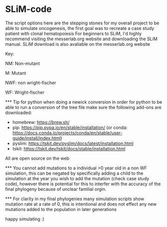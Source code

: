 # SLiM-code
The script options here are the stepping stones for my overall project to be able to simulate oncogenesis, the first goal was to recreate a case study patient with clonal hematopoiesis
For beginners to SLiM, I'd highly recommend visiting the messerlab.org website and downloading the SLiM manual. 
SLiM download is also avaliable on the messerlab.org website 

Key: 

NM: Non-mutant

M: Mutant 

NWF: non wright-fischer

WF: Wright-fischer 

*** Tip for python when doing a newick conversion 
in order for python to be able to run a conversion of the tree file make sure the following add-ons are downloaded:
- homebrew: https://brew.sh/
- pip: https://pip.pypa.io/en/stable/installation/  (or conda: https://docs.conda.io/projects/conda/en/stable/user-guide/install/index.html) 
- pyslim: https://tskit.dev/pyslim/docs/latest/installation.html
- tskit: https://tskit.dev/tskit/docs/stable/installation.html
  
All are open source on the web

*** You cannot add mutations to a individual >0 year old in a non WF simulation, this can be negated by specifically adding a child to the simulation at the year you wish to add the mutation (check case study code), however there is potential for this to interfer with the accuracy of the final phylogeny because of unclear familial orgin. 

*** For clarity in my final phylogenies many simulation scripts show mutation rate at a rate of 0, this is intentional and does not effect any new mutations added to the population in later generations 

happy simulating :) 
